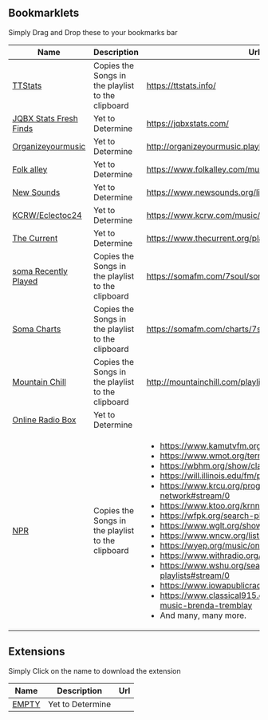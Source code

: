 ## Bookmarklets
Simply Drag and Drop these to your bookmarks bar

| Name| Description | Url |
| ------------- |-------------| -------------|
| <a href="javascript:(function()%7Bjavascript%3A(function()%257Btitles%20%253D%20document.getElementsByClassName(%22title%22)%253Bi%20%253D%200%253BcopyContents%20%253D%20%22%22%253Bfor(i%20%253D%200%253B%20i%20%3C%20titles.length%253B%20i%252B%252B)%20%257Btitle%20%253D%20titles%255Bi%255D.textContent%253Bitem%20%253D%20titles%255Bi%255D.parentElement.textContent%253Bn%20%253D%20item.indexOf(title)%253Bsongname%20%253D%20item.substr(n%252C%20item.length)%253Ba%20%253D%20copyContents.concat(%22%255Cn%22%20%252B%20songname)%253BcopyContents%20%253D%20a%253B%257Dnavigator.clipboard.writeText(copyContents)%257D)()%7D)()">TTStats</a>      | Copies the Songs in the playlist to the clipboard | <a>https://ttstats.info/ </a>
| <a href="javascript:(function()%7Bjavascript%3A%24(%22.w3-col.w3-left%3Afirst-child%20div%22).each(function(i)%7Bvar%20track%3D%24(this).text()%3Bvar%20fullThing%3D%24(this).parent().text().replace(track%2C%22%20-%20%22%2Btrack)%3B%24(this).parent().text(fullThing)%3B%7D)%3B%24(%22head%22).append(%22%3Cstyle%20id%3D%5C%22coolThing%5C%22%3E%23thisModal%20.w3-col.w3-left%3Anth-child(2)%20%7B%20user-select%3Anone%3B%20%7D%20.w3-col.w3-left%3Anth-child(3)%20%7B%20user-select%3Anone%3B%20%7D%3C%2Fstyle%3E%22)%7D)()">JQBX Stats Fresh Finds</a>       | Yet to Determine      |   https://jqbxstats.com/
| <a href="javascript:(function()%7Bjavascript%3A(function()%257Bfunction%20reset()%20%257B%2524(%22%2523genrelist%22).html(%22%22)%253Bvar%20allGenres%20%253D%20%257B%257D%253B%2524(%22tr%20td%253Anth-child(6)%22).each(function%20()%20%257Bvar%20genre%20%253D%20%2524(this).text()%253Bif%20(!allGenres%255Bgenre%255D)%20%257BallGenres%255Bgenre%255D%20%253D%20true%253B%257D%257D)%253Bfor%20(var%20key%20in%20allGenres)%20%257B%2524(%22%2523genrelist%22).append(%22%3Coption%20value%253D%255C%22%22%20%252B%20key%20%252B%20%22%255C%22%3E%22%20%252B%20key%20%252B%20%22%3C%252Foption%3E%22)%253B%257D%257D%253Bvar%20makeGenreList%20%253D%20function%20(name)%20%257B%2524(%22tr%20td%253Anth-child(6)%22).each(function%20()%20%257Bvar%20genre%20%253D%20%2524(this).text()%253Bif%20(genre%20%253D%253D%20name)%20%257B%2524(this).parent().find(%22input%22).click()%253B%257D%257D)%253B%257D%253Bvar%20unselectAll%20%253D%20function%20()%20%257B%2524(%22tr%20td%253Anth-child(6)%22).each(function%20()%20%257Bif%20(%2524(this).parent().find(%22input%22).prop(%22checked%22))%20%2524(this).parent().find(%22input%22).click()%253B%257D)%253B%257D%253B%2524(%22body%22).append(%22%3Cdiv%20id%253D%255C%22coolToolThing%255C%22%20style%253D%255C%22position%253Aabsolute%253B%20padding%253A15px%253B%20left%253A%200%253B%20top%253A%200%253B%20z-index%253A3000%253B%20width%253A%20600px%253B%20height%253A%2068px%253B%20background-color%253A%20%2523fff%253B%255C%22%3E%3C%252Fdiv%3E%22)%253B%2524(%22%2523coolToolThing%22).append(%22%3Cbutton%20id%253D%255C%22resetbtn%255C%22%3Ereset%3C%252Fbutton%3E%20%3Cselect%20id%253D%255C%22genrelist%255C%22%3E%3C%252Fselect%3E%20%3Cbutton%20id%253D%255C%22select%255C%22%3Eselect%20all%3C%252Fbutton%3E%20%3Cbutton%20id%253D%255C%22unselect%255C%22%3Eunselect%20all%3C%252Fbutton%3E%20%3Cbutton%20id%253D%255C%22saveList%255C%22%3ESave%20Playlist%3C%252Fbutton%3E%22)%253B%2524(%22%2523resetbtn%22).on(%22click%22%252C%20function%20()%20%257Breset()%253BunselectAll()%253B%257D)%253B%2524(%22%2523select%22).on(%22click%22%252C%20function%20()%20%257Bvar%20choice%20%253D%20%2524(%22%2523genrelist%22).val()%253BmakeGenreList(choice)%253B%257D)%253B%2524(%22%2523unselect%22).on(%22click%22%252C%20function%20()%20%257BunselectAll()%253B%257D)%253B%2524(%22%2523saveList%22).on(%22click%22%252C%20function%20()%20%257Bgenrelist%20%253D%20document.getElementById(%22genrelist%22)%253Bstaging_tab%20%253D%20document.getElementById(%22staging-tab%22)%253Btracklist_tab%20%253D%20document.getElementById(%22the-track-list-tab%22)%253Bsave_button%20%253D%20document.getElementById(%22save-button%22)%253Bplaylist_name%20%253D%20document.getElementById(%22staging-playlist-name%22)%253Bgenre%20%253D%20genrelist.options%255Bgenrelist.selectedIndex%255D.value%253BmakeGenreList(genre)%253Bstaging_tab.click()%253Bplaylist_name.click()%253BpopOver%20%253D%20document.getElementsByClassName(%22popover%20editable-popup%22)%255B0%255D%253BpopOver.getElementsByClassName(%22form-control%20input-sm%22)%255B0%255D.value%20%253D%20genre%20%253D%253D%20%22%22%20%253F%20%22No%20Name%20Genre%22%253A%20genre%253BpopOver.getElementsByClassName(%22btn%20btn-primary%20btn-sm%20editable-submit%22)%255B0%255D.click()%253Bsave_button.click()%253Btracklist_tab.click()%253Bunselect.click()%253Bif%20(genrelist.selectedIndex%20%3C%20genrelist.length)%257Bgenrelist.selectedIndex%20%252B%253D%201%253B%257Delse%257Balert(%22This%20is%20the%20End%22)%253B%257D%257D)%253Breset()%257D)()%7D)()">Organizeyourmusic</a>       | Yet to Determine      |   http://organizeyourmusic.playlistmachinery.com/
| <a href="javascript:(function()%7Bjavascript%3A(function()%257Braw%20%253D%20document.getElementsByClassName(%22col-md-8%22)%255B1%255D.firstElementChild.firstElementChild.childNodes%253B%250AcopyContents%20%253D%20%22%22%253B%250Afor(i%20%253D%2012%253B%20i%20%3C%20raw.length%253B%20i%252B%252B)%20%257B%250A%20%20%20%250A%250A%20%20%20%20text%20%253D%20raw%255Bi%255D.textContent%250A%20%20%20%250A%250A%20%20%20%20if%20(text.includes(%22%253A%22)%20%2526%2526%20text.includes(%22%20-%20%22))%20%257B%250A%20%20%20%20%20%20%20%20n%20%253D%20text.indexOf(%22%20-%20%22)%253B%250A%20%20%20%20%20%20%20%20songname%20%253D%20text.substr(n%252B3%252C%20text.length)%253B%250A%20%20%20%20%20%20%20%20artist%20%253D%20raw%255Bi%252B2%255D.textContent%250A%20%20%20%20%20%20%20%20%250A%20%20%20%20%20%20%20%20a%20%253D%20copyContents.concat(%22%255Cn%22%20%252B%20songname%20%252B%20%22%20%22%20%252B%20artist)%253B%250A%20%20%20%20%20%20%20%20copyContents%20%253D%20a%253B%20%250A%20%20%20%20%257D%250A%20%250A%250A%257D%250A%250Anavigator.clipboard.writeText(copyContents)%253B%257D)()%253B%7D)()">Folk alley</a>       | Yet to Determine      |  https://www.folkalley.com/music/playlist/
| <a href="javascript:(function()%7Bjavascript%3A(function()%257B%2524(%22.playlist-track%22).each(function()%257B%2524(this).text(%2524(this).find(%22.playlist-track-info-artist%22).text()%20%252B%20%22%20-%20%22%20%252B%20%2524(this).find(%22.playlist-track-info-title%22).text())%253B%257D)%257D)()%7D)()">New Sounds</a>       | Yet to Determine      |  https://www.newsounds.org/livestream
| <a href="javascript:(function()%7Bjavascript%3A(function()%257Btracks%20%253D%20document.getElementsByClassName(%22track%22)%253B%250A%20%20%20%20copyContents%20%253D%20%22%22%253B%250A%250A%20%20%20%20for%20(track%20of%20tracks)%257B%250A%20%20%20%20%20%20%20%20songname%20%253D%20track.getElementsByClassName(%22song-title%22)%255B0%255D.textContent%253B%250A%20%20%20%20%20%20%20%20artist%20%253D%20track.getElementsByClassName(%22artist-name%22)%255B0%255D.textContent%253B%250A%20%20%20%20%20%20%20%20%250A%20%20%20%20%20%20%20%20if%20(songname%20%253D%253D%20%22%22)%250A%20%20%20%20%20%20%20%20%20%20%20%20continue%250A%20%20%20%20%20%20%20%20%250A%20%20%20%20%20%20%20%20a%20%253D%20copyContents.concat(%22%255Cn%22%20%252B%20songname%20%252B%20%22%20%22%20%252B%20artist)%253B%250A%20%20%20%20%20%20%20%20copyContents%20%253D%20a%253B%250A%20%20%20%20%257D%250A%250A%20%20%20%20navigator.clipboard.writeText(copyContents)%253B%257D)()%253B%7D)()">KCRW/Eclectoc24</a>       | Yet to Determine      |  https://www.kcrw.com/music/shows/eclectic24
| <a href="javascript:(function()%7Bjavascript%3A(function()%257Btracks%20%253D%20document.getElementsByClassName(%22row%20song%22)%253B%250A%20%20%20%20copyContents%20%253D%20%22%22%253B%250A%250A%20%20%20%20for%20(track%20of%20tracks)%257B%250A%20%20%20%20%20%20%20%20songname%20%253D%20track.getElementsByClassName(%22title%22)%255B0%255D.textContent%253B%250A%20%20%20%20%20%20%20%20artist%20%253D%20track.getElementsByClassName(%22artist%22)%255B0%255D.textContent%253B%250A%20%20%20%20%20%20%20%20%250A%20%20%20%20%20%20%20%20if%20(songname%20%253D%253D%20%22%22)%250A%20%20%20%20%20%20%20%20%20%20%20%20continue%250A%20%20%20%20%20%20%20%20%250A%20%20%20%20%20%20%20%20a%20%253D%20copyContents.concat(%22%255Cn%22%20%252B%20songname%20%252B%20%22%20%22%20%252B%20artist)%253B%250A%20%20%20%20%20%20%20%20copyContents%20%253D%20a%253B%250A%20%20%20%20%257D%250A%250A%20%20%20%20navigator.clipboard.writeText(copyContents)%253B%257D)()%253B%7D)()">The Current</a>       | Yet to Determine      |  https://www.thecurrent.org/playlist
| <a href="javascript:(function()%7Bjavascript%3A(function()%257Btable%20%253D%20document.getElementsByTagName(%22table%22)%255B0%255D%253B%250A%20%20%20%20tracks%20%253D%20table.children%255B0%255D%253B%250A%250A%20%20%20%20copyContents%20%253D%20%22%22%253B%250A%20%20%20%20for%20(i%20%253D%202%253B%20i%20%3C%2022%253B%20i%252B%252B)%257B%250A%20%20%20%20%20%20%20%20songname%20%253D%20tracks.children%255Bi%255D.children%255B1%255D.textContent%253B%250A%20%20%20%20%20%20%20%20%20%20%20%20%20%20%20%20%250A%20%20%20%20%20%20%20%20if%20(songname%20%253D%253D%20%22Break%20%252F%20Station%20ID%22)%250A%20%20%20%20%20%20%20%20%20%20%20%20continue%250A%250A%20%20%20%20%20%20%20%20artist%20%253D%20tracks.children%255Bi%255D.children%255B2%255D.textContent%253B%250A%20%20%20%20%20%20%20%20%250A%20%20%20%20%20%20%20%20a%20%253D%20copyContents.concat(%22%255Cn%22%20%252B%20songname%20%252B%20%22%20%22%20%252B%20artist)%253B%250A%20%20%20%20%20%20%20%20copyContents%20%253D%20a%253B%250A%20%20%20%20%257D%250A%250A%20%20%20%20navigator.clipboard.writeText(copyContents)%253B%257D)()%253B%7D)()">soma Recently Played</a>       | Copies the Songs in the playlist to the clipboard       |  https://somafm.com/7soul/songhistory.html
| <a href="javascript:(function()%7Bjavascript%3A(function()%257Btxt%20%253D%20document.getElementsByTagName(%22pre%22)%255B0%255D.textContent%253B%250A%20%20%20%20t%20%253D%20%22Top%2030%20Tracks%20BY%20SPINS%22%253B%250A%20%20%20%20u%20%253D%20%22Top%20Track%20Adds%20BY%20SPINS%22%253B%250A%20%20%20%20n%20%253D%20txt.indexOf(t)%253B%250A%20%20%20%20o%20%253D%20txt.indexOf(u)%253B%250A%20%20%20%20stxt%20%253D%20txt.substr(n%20%252B%20t.length%252C%20txt.length)%253B%250A%250A%20%20%20%20lines%20%253D%20stxt.split('%255Cn')%253B%250A%20%20%20%20bxt%20%253D%20lines.splice(0%252C64).join('%255Cn')%253B%250A%250A%20%20%20%20lines%20%253D%20bxt.split('%255Cn')%253B%250A%250A%20%20%20%20cxt%20%253D%20%22%22%253B%250A%250A%20%20%20%20for%20(line%20of%20lines)%20%257B%250A%20%20%20%20%20%20%20%20if%20(line%20%253D%253D%20%22%22%20%257C%257C%20line%20%253D%253D%20%22Top%2030%20Tracks%20BY%20LISTENERS%22)%250A%20%20%20%20%20%20%20%20%20%20%20%20continue%253B%250A%250A%20%20%20%20%20%20%20%20c%20%253D%20line.substr(3%252C%20line.length)%253B%250A%20%20%20%20%20%20%20%20m%20%253D%20c.search(%252F%255C(%255B0-9%255D*%255C)%252F)%253B%250A%20%20%20%20%20%20%20%20i%20%253D%200%253B%250A%20%20%20%20%20%20%20%20if%20(c%255B0%255D%20%253D%253D%20%22%20%22)%250A%20%20%20%20%20%20%20%20%20%20%20%20i%20%253D%201%253B%250A%20%20%20%20%20%20%20%20line%20%253D%20c.substr(i%252Cm-3)%253B%250A%20%20%20%20%20%20%20%20%250A%20%20%20%20%20%20%20%20a%20%253D%20cxt.concat('%255Cn'%20%252B%20line)%253B%250A%20%20%20%20%20%20%20%20cxt%20%253D%20a%253B%250A%20%20%20%20%257D%250A%250A%250A%250A%20%20%20%20copyContents%20%253D%20cxt%253B%250A%20%20%20%20%20%250A%250A%20%20%20%20navigator.clipboard.writeText(copyContents)%253B%257D)()%253B%7D)()">Soma Charts</a>       | Copies the Songs in the playlist to the clipboard     |  https://somafm.com/charts/7soul/
| <a href="javascript:(function()%7Bjavascript%3A(function()%257Bplaylist%20%253D%20document.getElementsByTagName(%22object%22)%255B0%255D.contentDocument%253Btracks%20%253D%20playlist.getElementsByTagName(%22tr%22)%253BcopyContents%20%253D%20%22%22%253Bfor%20(track%20of%20tracks)%257Bsongname%20%253D%20track.getElementsByTagName(%22td%22)%255B2%255D.getElementsByTagName(%22b%22)%255B0%255D.textContent%253Bsongname%20%253D%20songname.substr(1%252Csongname.length-2)%253Bartist%20%253D%20%20track.getElementsByTagName(%22td%22)%255B2%255D.getElementsByTagName(%22a%22)%255B0%255D.textContent%253Ba%20%253D%20copyContents.concat(%22%255Cn%22%20%252B%20songname%20%252B%20%22%20%22%20%252B%20artist)%253BcopyContents%20%253D%20a%253B%257Dwindow.prompt(%22copy%20this%20text%22%252CcopyContents)%257D)()%7D)()">Mountain Chill</a>       | Copies the Songs in the playlist to the clipboard      |  http://mountainchill.com/playlist.html |
| <a href="javascript:(function()%7Bjavascript%3A(function()%257Btracks%20%253D%20document.getElementsByClassName(%22tablelist-schedule%22)%255B0%255D.getElementsByTagName(%22a%22)%253BcopyContents%20%253D%20%22%22%253Bfor%20(track%20of%20tracks)%257Bsongname%20%253D%20track.textContent%253Bif%20(songname%20%253D%253D%20%22%22)continue%253Ba%20%253D%20copyContents.concat(%22%255Cn%22%20%252B%20songname%20)%253BcopyContents%20%253D%20a%253B%257Dnavigator.clipboard.writeText(copyContents)%257D)()%7D)()">Online Radio Box</a>       | Yet to Determine      |  
| <a href="javascript:(function()%7Biframes%20%3D%20document.getElementsByTagName('iframe')%3Bif%20(iframes.length%20!%3D%200)%20%7BnprUrl%20%3D%20null%3Bfor%20(i%20%3D%200%3B%20i%20%3C%20iframes.length%3B%20i%2B%2B)%20%7Bif%20(iframes%5Bi%5D.src.includes(%22nprstations.org%22))%20%7BnprUrl%20%3D%20iframes%5Bi%5D.src%3Bwindow.open(nprUrl)%3Bbreak%3B%7D%7Dif%20(i%20%3D%3D%20iframes.length)%20%7Balert(%22Hmmmmm%2C%20This%20website%20doesn't%20appear%20to%20be%20using%20the%20NPR%20playlist%20widget%20or%20the%20page%20has%20been%20updated%20and%20this%20code%20no%20longer%20works.%20%5Cn%20Please%20contact%20the%20developer%20at%20debussyfrank%40gmail.com%22)%7D%7D%20else%20%7Btracks%20%3D%20document.getElementsByClassName(%22clearfix%20episode_track%22)%3BcopyContents%20%3D%20%22%22%3Ba%20%3D%20%22%22%3Bfor%20(i%20%3D%200%3B%20i%20%3C%20tracks.length%3B%20i%2B%2B)%20%7Bsongname%20%3D%20tracks%5Bi%5D.getElementsByClassName(%22track_name%20clearfix%22)%5B0%5D.textContent%3Bartist%20%3D%20tracks%5Bi%5D.getElementsByClassName(%22artist%20track_field%20clearfix%22)%3Bartist%20%3D%20artist.length%20%3D%3D%200%20%3F%20%22%22%20%3A%20artist%5B0%5D.getElementsByTagName(%22span%22)%5B1%5D.textContent%3Bif%20(tracks%5Bi%5D.getElementsByClassName(%22composer_name%20track_field%20clearfix%22).length%20%3D%3D%200)%20%7Bcomposer%20%3D%20%22%22%3B%7Delse%20%7Bcomposer%20%3D%20tracks%5Bi%5D.getElementsByClassName(%22composer_name%20track_field%20clearfix%22)%5B0%5D.getElementsByTagName(%22span%22)%5B1%5D.textContent%3B%7Db%20%3D%20composer%20%3D%3D%20%22%22%20%3F%20artist%20%3A%20composer%3Ba%20%3D%20copyContents.concat(%22%5Cn%22%20%2B%20songname%20%2B%20%22%20%22%20%2B%20b)%3BcopyContents%20%3D%20a%3B%7Dprompt(%22copy%20this%20text%22%2C%20copyContents)%3B%7D%7D)()">NPR</a>       | Copies the Songs in the playlist to the clipboard     | <ul><li>https://www.kamutvfm.org/radio/search/</li><li>https://www.wmot.org/term/playlist-0#stream/0</li><li>https://wbhm.org/show/classical/</li><li>https://will.illinois.edu/fm/playlist</li><li>https://www.krcu.org/programs/beethoven-satellite-network#stream/0</li><li>https://www.ktoo.org/krnn-playlist/</li><li>https://wfpk.org/search-playlists/</li><li>https://www.wglt.org/show/highway-309</li><li>https://www.wncw.org/listen-live</li><li>https://wyep.org/music/on-air/</li><li>https://www.withradio.org/search_playlists</li><li>https://www.wshu.org/search-music-playlists#stream/0</li><li>https://www.iowapublicradio.org/show/undercurrents</li><li>https://www.classical915.org/programs/classical-music-brenda-tremblay</li><li>And many, many more.</li></ul>


## Extensions
Simply Click on the name to download the extension

| Name        | Description           | Url |
| ------------- |-------------| ----|
| <a href="">EMPTY</a>       | Yet to Determine      |  




